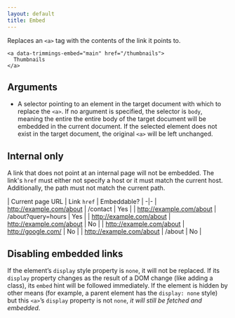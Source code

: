 ```yaml
---
layout: default
title: Embed
---
```

Replaces an `<a>` tag with the contents of the link it points to.

    <a data-trimmings-embed="main" href="/thumbnails">
      Thumbnails
    </a>

## Arguments

- A selector pointing to an element in the target document with which to replace the `<a>`. If no argument is specified, the selector is `body`, meaning the entire the entire body of the target document will be embedded in the current document. If the selected element does not exist in the target document, the original `<a>` will be left unchanged.

## Internal only

A link that does not point at an internal page will not be embedded. The link's `href` must either not specify a host or it must match the current host. Additionally, the path must not match the current path.

| Current page URL | Link `href` | Embeddable? |
-|-
| http://example.com/about | /contact | Yes |
| http://example.com/about | /about?query=hours | Yes |
| http://example.com/about | http://example.com/about | No |
| http://example.com/about | http://google.com/  | No |
| http://example.com/about | /about | No |

## Disabling embedded links

If the element’s `display` style property is `none`, it will not be replaced. If its `display` property changes as the result of a DOM change (like adding a class), its `embed` hint will be followed immediately. If the element is hidden by other means (for example, a parent element has the `display: none` style) but this `<a>`’s `display` property is not `none`, _it will still be fetched and embedded_.

